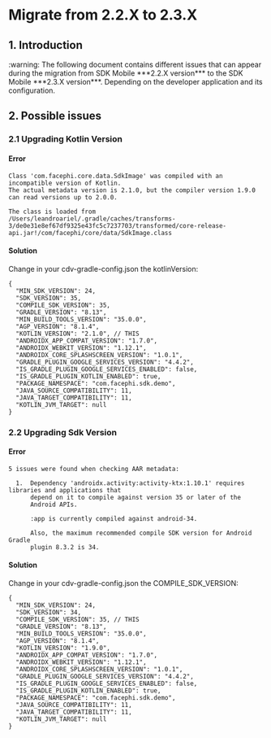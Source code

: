# Migrate from 2.2.X to 2.3.X
## 1. Introduction

<div class="warning">
<span class="warning">:warning:</span>
The following document contains different issues that can appear during the migration from SDK Mobile ***2.2.X version*** to the SDK Mobile ***2.3.X version***. Depending on the developer application and its configuration. 
</div>

## 2. Possible issues

### 2.1 Upgrading Kotlin Version
#### Error

``` 
Class 'com.facephi.core.data.SdkImage' was compiled with an incompatible version of Kotlin. 
The actual metadata version is 2.1.0, but the compiler version 1.9.0 can read versions up to 2.0.0.

The class is loaded from /Users/leandroariel/.gradle/caches/transforms-3/de0e31e8ef67df9325e43fc5c7237703/transformed/core-release-api.jar!/com/facephi/core/data/SdkImage.class
```


#### Solution

Change in your cdv-gradle-config.json the kotlinVersion:

```
{
  "MIN_SDK_VERSION": 24,
  "SDK_VERSION": 35,
  "COMPILE_SDK_VERSION": 35,
  "GRADLE_VERSION": "8.13",
  "MIN_BUILD_TOOLS_VERSION": "35.0.0",
  "AGP_VERSION": "8.1.4",
  "KOTLIN_VERSION": "2.1.0", // THIS
  "ANDROIDX_APP_COMPAT_VERSION": "1.7.0",
  "ANDROIDX_WEBKIT_VERSION": "1.12.1",
  "ANDROIDX_CORE_SPLASHSCREEN_VERSION": "1.0.1",
  "GRADLE_PLUGIN_GOOGLE_SERVICES_VERSION": "4.4.2",
  "IS_GRADLE_PLUGIN_GOOGLE_SERVICES_ENABLED": false,
  "IS_GRADLE_PLUGIN_KOTLIN_ENABLED": true,
  "PACKAGE_NAMESPACE": "com.facephi.sdk.demo",
  "JAVA_SOURCE_COMPATIBILITY": 11,
  "JAVA_TARGET_COMPATIBILITY": 11,
  "KOTLIN_JVM_TARGET": null
}
```

### 2.2 Upgrading Sdk Version
#### Error

``` 
5 issues were found when checking AAR metadata:

  1.  Dependency 'androidx.activity:activity-ktx:1.10.1' requires libraries and applications that
      depend on it to compile against version 35 or later of the
      Android APIs.

      :app is currently compiled against android-34.

      Also, the maximum recommended compile SDK version for Android Gradle
      plugin 8.3.2 is 34.
```
#### Solution

Change in your cdv-gradle-config.json the COMPILE_SDK_VERSION:

```
{
  "MIN_SDK_VERSION": 24,
  "SDK_VERSION": 34,
  "COMPILE_SDK_VERSION": 35, // THIS
  "GRADLE_VERSION": "8.13",
  "MIN_BUILD_TOOLS_VERSION": "35.0.0",
  "AGP_VERSION": "8.1.4",
  "KOTLIN_VERSION": "1.9.0",
  "ANDROIDX_APP_COMPAT_VERSION": "1.7.0",
  "ANDROIDX_WEBKIT_VERSION": "1.12.1",
  "ANDROIDX_CORE_SPLASHSCREEN_VERSION": "1.0.1",
  "GRADLE_PLUGIN_GOOGLE_SERVICES_VERSION": "4.4.2",
  "IS_GRADLE_PLUGIN_GOOGLE_SERVICES_ENABLED": false,
  "IS_GRADLE_PLUGIN_KOTLIN_ENABLED": true,
  "PACKAGE_NAMESPACE": "com.facephi.sdk.demo",
  "JAVA_SOURCE_COMPATIBILITY": 11,
  "JAVA_TARGET_COMPATIBILITY": 11,
  "KOTLIN_JVM_TARGET": null
}
```
